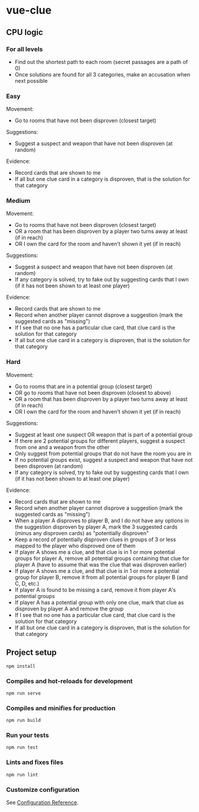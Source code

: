 # vue-clue

## CPU logic

### For all levels
- Find out the shortest path to each room (secret passages are a path of 0)
- Once solutions are found for all 3 categories, make an accusation when next possible

### Easy
Movement:
- Go to rooms that have not been disproven (closest target)

Suggestions:
- Suggest a suspect and weapon that have not been disproven (at random)

Evidence:
- Record cards that are shown to me
- If all but one clue card in a category is disproven, that is the solution for that category

### Medium
Movement:
- Go to rooms that have not been disproven (closest target)
- OR a room that has been disproven by a player two turns away at least (if in reach)
- OR I own the card for the room and haven't shown it yet (if in reach)

Suggestions:
- Suggest a suspect and weapon that have not been disproven (at random)
- If any category is solved, try to fake out by suggesting cards that I own (if it has not been shown to at least one player)

Evidence:
- Record cards that are shown to me
- Record when another player cannot disprove a suggestion (mark the suggested cards as "missing")
- If I see that no one has a particular clue card, that clue card is the solution for that category
- If all but one clue card in a category is disproven, that is the solution for that category

### Hard

Movement:
- Go to rooms that are in a potential group (closest target)
- OR go to rooms that have not been disproven (closest to above)
- OR a room that has been disproven by a player two turns away at least (if in reach)
- OR I own the card for the room and haven't shown it yet (if in reach)

Suggestions:
- Suggest at least one suspect OR weapon that is part of a potential group
- If there are 2 potential groups for different players, suggest a suspect from one and a weapon from the other
- Only suggest from potential groups that do not have the room you are in
- If no potential groups exist, suggest a suspect and weapon that have not been disproven (at random)
- If any category is solved, try to fake out by suggesting cards that I own (if it has not been shown to at least one player)

Evidence:
- Record cards that are shown to me
- Record when another player cannot disprove a suggestion (mark the suggested cards as "missing")
- When a player A disproves to player B, and I do not have any options in the suggestion disproven by player A, mark the 3 suggested cards (minus any disproven cards) as "potentially disproven"
- Keep a record of potentially disproven clues in groups of 3 or less mapped to the player who disproved one of them
- If player A shows me a clue, and that clue is in 1 or more potential groups for player A, remove all potential groups containing that clue for player A (have to assume that was the clue that was disproven earlier)
- If player A shows me a clue, and that clue is in 1 or more a potential group for player B, remove it from all potential groups for player B (and C, D, etc.)
- If player A is found to be missing a card, remove it from player A's potential groups
- If player A has a potential group with only one clue, mark that clue as disproven by player A and remove the group
- If I see that no one has a particular clue card, that clue card is the solution for that category
- If all but one clue card in a category is disproven, that is the solution for that category

## Project setup
```
npm install
```

### Compiles and hot-reloads for development
```
npm run serve
```

### Compiles and minifies for production
```
npm run build
```

### Run your tests
```
npm run test
```

### Lints and fixes files
```
npm run lint
```

### Customize configuration
See [Configuration Reference](https://cli.vuejs.org/config/).
